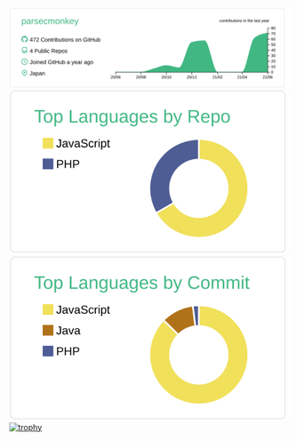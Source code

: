 [![](https://raw.githubusercontent.com/parsecmonkey/parsecmonkey/main/profile-summary-card-output/vue/0-profile-details.svg)](https://github.com/vn7n24fzkq/github-profile-summary-cards)
[![](https://raw.githubusercontent.com/parsecmonkey/parsecmonkey/main/profile-summary-card-output/vue/1-repos-per-language.svg)](https://github.com/vn7n24fzkq/github-profile-summary-cards)
[![](https://raw.githubusercontent.com/parsecmonkey/parsecmonkey/main/profile-summary-card-output/vue/2-most-commit-language.svg)](https://github.com/vn7n24fzkq/github-profile-summary-cards)
[![trophy](https://github-profile-trophy.vercel.app/?username=parsecmonkey&theme=flat)](https://github-profile-trophy.vercel.app/?username=parsecmonkey&theme=flat)
